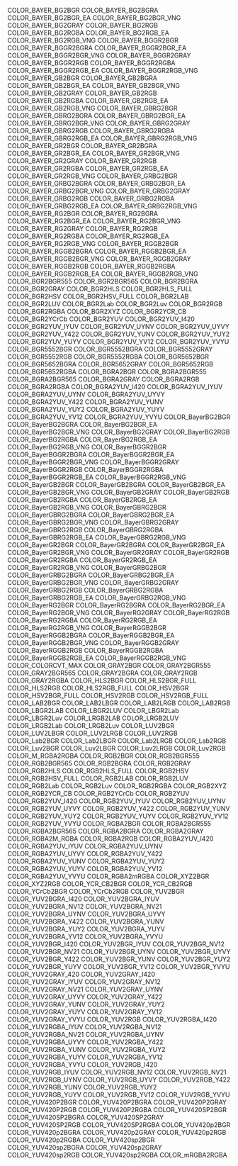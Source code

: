 COLOR_BAYER_BG2BGR
COLOR_BAYER_BG2BGRA
COLOR_BAYER_BG2BGR_EA
COLOR_BAYER_BG2BGR_VNG
COLOR_BAYER_BG2GRAY
COLOR_BAYER_BG2RGB
COLOR_BAYER_BG2RGBA
COLOR_BAYER_BG2RGB_EA
COLOR_BAYER_BG2RGB_VNG
COLOR_BAYER_BGGR2BGR
COLOR_BAYER_BGGR2BGRA
COLOR_BAYER_BGGR2BGR_EA
COLOR_BAYER_BGGR2BGR_VNG
COLOR_BAYER_BGGR2GRAY
COLOR_BAYER_BGGR2RGB
COLOR_BAYER_BGGR2RGBA
COLOR_BAYER_BGGR2RGB_EA
COLOR_BAYER_BGGR2RGB_VNG
COLOR_BAYER_GB2BGR
COLOR_BAYER_GB2BGRA
COLOR_BAYER_GB2BGR_EA
COLOR_BAYER_GB2BGR_VNG
COLOR_BAYER_GB2GRAY
COLOR_BAYER_GB2RGB
COLOR_BAYER_GB2RGBA
COLOR_BAYER_GB2RGB_EA
COLOR_BAYER_GB2RGB_VNG
COLOR_BAYER_GBRG2BGR
COLOR_BAYER_GBRG2BGRA
COLOR_BAYER_GBRG2BGR_EA
COLOR_BAYER_GBRG2BGR_VNG
COLOR_BAYER_GBRG2GRAY
COLOR_BAYER_GBRG2RGB
COLOR_BAYER_GBRG2RGBA
COLOR_BAYER_GBRG2RGB_EA
COLOR_BAYER_GBRG2RGB_VNG
COLOR_BAYER_GR2BGR
COLOR_BAYER_GR2BGRA
COLOR_BAYER_GR2BGR_EA
COLOR_BAYER_GR2BGR_VNG
COLOR_BAYER_GR2GRAY
COLOR_BAYER_GR2RGB
COLOR_BAYER_GR2RGBA
COLOR_BAYER_GR2RGB_EA
COLOR_BAYER_GR2RGB_VNG
COLOR_BAYER_GRBG2BGR
COLOR_BAYER_GRBG2BGRA
COLOR_BAYER_GRBG2BGR_EA
COLOR_BAYER_GRBG2BGR_VNG
COLOR_BAYER_GRBG2GRAY
COLOR_BAYER_GRBG2RGB
COLOR_BAYER_GRBG2RGBA
COLOR_BAYER_GRBG2RGB_EA
COLOR_BAYER_GRBG2RGB_VNG
COLOR_BAYER_RG2BGR
COLOR_BAYER_RG2BGRA
COLOR_BAYER_RG2BGR_EA
COLOR_BAYER_RG2BGR_VNG
COLOR_BAYER_RG2GRAY
COLOR_BAYER_RG2RGB
COLOR_BAYER_RG2RGBA
COLOR_BAYER_RG2RGB_EA
COLOR_BAYER_RG2RGB_VNG
COLOR_BAYER_RGGB2BGR
COLOR_BAYER_RGGB2BGRA
COLOR_BAYER_RGGB2BGR_EA
COLOR_BAYER_RGGB2BGR_VNG
COLOR_BAYER_RGGB2GRAY
COLOR_BAYER_RGGB2RGB
COLOR_BAYER_RGGB2RGBA
COLOR_BAYER_RGGB2RGB_EA
COLOR_BAYER_RGGB2RGB_VNG
COLOR_BGR2BGR555
COLOR_BGR2BGR565
COLOR_BGR2BGRA
COLOR_BGR2GRAY
COLOR_BGR2HLS
COLOR_BGR2HLS_FULL
COLOR_BGR2HSV
COLOR_BGR2HSV_FULL
COLOR_BGR2LAB
COLOR_BGR2LUV
COLOR_BGR2Lab
COLOR_BGR2Luv
COLOR_BGR2RGB
COLOR_BGR2RGBA
COLOR_BGR2XYZ
COLOR_BGR2YCR_CB
COLOR_BGR2YCrCb
COLOR_BGR2YUV
COLOR_BGR2YUV_I420
COLOR_BGR2YUV_IYUV
COLOR_BGR2YUV_UYNV
COLOR_BGR2YUV_UYVY
COLOR_BGR2YUV_Y422
COLOR_BGR2YUV_YUNV
COLOR_BGR2YUV_YUY2
COLOR_BGR2YUV_YUYV
COLOR_BGR2YUV_YV12
COLOR_BGR2YUV_YVYU
COLOR_BGR5552BGR
COLOR_BGR5552BGRA
COLOR_BGR5552GRAY
COLOR_BGR5552RGB
COLOR_BGR5552RGBA
COLOR_BGR5652BGR
COLOR_BGR5652BGRA
COLOR_BGR5652GRAY
COLOR_BGR5652RGB
COLOR_BGR5652RGBA
COLOR_BGRA2BGR
COLOR_BGRA2BGR555
COLOR_BGRA2BGR565
COLOR_BGRA2GRAY
COLOR_BGRA2RGB
COLOR_BGRA2RGBA
COLOR_BGRA2YUV_I420
COLOR_BGRA2YUV_IYUV
COLOR_BGRA2YUV_UYNV
COLOR_BGRA2YUV_UYVY
COLOR_BGRA2YUV_Y422
COLOR_BGRA2YUV_YUNV
COLOR_BGRA2YUV_YUY2
COLOR_BGRA2YUV_YUYV
COLOR_BGRA2YUV_YV12
COLOR_BGRA2YUV_YVYU
COLOR_BayerBG2BGR
COLOR_BayerBG2BGRA
COLOR_BayerBG2BGR_EA
COLOR_BayerBG2BGR_VNG
COLOR_BayerBG2GRAY
COLOR_BayerBG2RGB
COLOR_BayerBG2RGBA
COLOR_BayerBG2RGB_EA
COLOR_BayerBG2RGB_VNG
COLOR_BayerBGGR2BGR
COLOR_BayerBGGR2BGRA
COLOR_BayerBGGR2BGR_EA
COLOR_BayerBGGR2BGR_VNG
COLOR_BayerBGGR2GRAY
COLOR_BayerBGGR2RGB
COLOR_BayerBGGR2RGBA
COLOR_BayerBGGR2RGB_EA
COLOR_BayerBGGR2RGB_VNG
COLOR_BayerGB2BGR
COLOR_BayerGB2BGRA
COLOR_BayerGB2BGR_EA
COLOR_BayerGB2BGR_VNG
COLOR_BayerGB2GRAY
COLOR_BayerGB2RGB
COLOR_BayerGB2RGBA
COLOR_BayerGB2RGB_EA
COLOR_BayerGB2RGB_VNG
COLOR_BayerGBRG2BGR
COLOR_BayerGBRG2BGRA
COLOR_BayerGBRG2BGR_EA
COLOR_BayerGBRG2BGR_VNG
COLOR_BayerGBRG2GRAY
COLOR_BayerGBRG2RGB
COLOR_BayerGBRG2RGBA
COLOR_BayerGBRG2RGB_EA
COLOR_BayerGBRG2RGB_VNG
COLOR_BayerGR2BGR
COLOR_BayerGR2BGRA
COLOR_BayerGR2BGR_EA
COLOR_BayerGR2BGR_VNG
COLOR_BayerGR2GRAY
COLOR_BayerGR2RGB
COLOR_BayerGR2RGBA
COLOR_BayerGR2RGB_EA
COLOR_BayerGR2RGB_VNG
COLOR_BayerGRBG2BGR
COLOR_BayerGRBG2BGRA
COLOR_BayerGRBG2BGR_EA
COLOR_BayerGRBG2BGR_VNG
COLOR_BayerGRBG2GRAY
COLOR_BayerGRBG2RGB
COLOR_BayerGRBG2RGBA
COLOR_BayerGRBG2RGB_EA
COLOR_BayerGRBG2RGB_VNG
COLOR_BayerRG2BGR
COLOR_BayerRG2BGRA
COLOR_BayerRG2BGR_EA
COLOR_BayerRG2BGR_VNG
COLOR_BayerRG2GRAY
COLOR_BayerRG2RGB
COLOR_BayerRG2RGBA
COLOR_BayerRG2RGB_EA
COLOR_BayerRG2RGB_VNG
COLOR_BayerRGGB2BGR
COLOR_BayerRGGB2BGRA
COLOR_BayerRGGB2BGR_EA
COLOR_BayerRGGB2BGR_VNG
COLOR_BayerRGGB2GRAY
COLOR_BayerRGGB2RGB
COLOR_BayerRGGB2RGBA
COLOR_BayerRGGB2RGB_EA
COLOR_BayerRGGB2RGB_VNG
COLOR_COLORCVT_MAX
COLOR_GRAY2BGR
COLOR_GRAY2BGR555
COLOR_GRAY2BGR565
COLOR_GRAY2BGRA
COLOR_GRAY2RGB
COLOR_GRAY2RGBA
COLOR_HLS2BGR
COLOR_HLS2BGR_FULL
COLOR_HLS2RGB
COLOR_HLS2RGB_FULL
COLOR_HSV2BGR
COLOR_HSV2BGR_FULL
COLOR_HSV2RGB
COLOR_HSV2RGB_FULL
COLOR_LAB2BGR
COLOR_LAB2LBGR
COLOR_LAB2LRGB
COLOR_LAB2RGB
COLOR_LBGR2LAB
COLOR_LBGR2LUV
COLOR_LBGR2Lab
COLOR_LBGR2Luv
COLOR_LRGB2LAB
COLOR_LRGB2LUV
COLOR_LRGB2Lab
COLOR_LRGB2Luv
COLOR_LUV2BGR
COLOR_LUV2LBGR
COLOR_LUV2LRGB
COLOR_LUV2RGB
COLOR_Lab2BGR
COLOR_Lab2LBGR
COLOR_Lab2LRGB
COLOR_Lab2RGB
COLOR_Luv2BGR
COLOR_Luv2LBGR
COLOR_Luv2LRGB
COLOR_Luv2RGB
COLOR_M_RGBA2RGBA
COLOR_RGB2BGR
COLOR_RGB2BGR555
COLOR_RGB2BGR565
COLOR_RGB2BGRA
COLOR_RGB2GRAY
COLOR_RGB2HLS
COLOR_RGB2HLS_FULL
COLOR_RGB2HSV
COLOR_RGB2HSV_FULL
COLOR_RGB2LAB
COLOR_RGB2LUV
COLOR_RGB2Lab
COLOR_RGB2Luv
COLOR_RGB2RGBA
COLOR_RGB2XYZ
COLOR_RGB2YCR_CB
COLOR_RGB2YCrCb
COLOR_RGB2YUV
COLOR_RGB2YUV_I420
COLOR_RGB2YUV_IYUV
COLOR_RGB2YUV_UYNV
COLOR_RGB2YUV_UYVY
COLOR_RGB2YUV_Y422
COLOR_RGB2YUV_YUNV
COLOR_RGB2YUV_YUY2
COLOR_RGB2YUV_YUYV
COLOR_RGB2YUV_YV12
COLOR_RGB2YUV_YVYU
COLOR_RGBA2BGR
COLOR_RGBA2BGR555
COLOR_RGBA2BGR565
COLOR_RGBA2BGRA
COLOR_RGBA2GRAY
COLOR_RGBA2M_RGBA
COLOR_RGBA2RGB
COLOR_RGBA2YUV_I420
COLOR_RGBA2YUV_IYUV
COLOR_RGBA2YUV_UYNV
COLOR_RGBA2YUV_UYVY
COLOR_RGBA2YUV_Y422
COLOR_RGBA2YUV_YUNV
COLOR_RGBA2YUV_YUY2
COLOR_RGBA2YUV_YUYV
COLOR_RGBA2YUV_YV12
COLOR_RGBA2YUV_YVYU
COLOR_RGBA2mRGBA
COLOR_XYZ2BGR
COLOR_XYZ2RGB
COLOR_YCR_CB2BGR
COLOR_YCR_CB2RGB
COLOR_YCrCb2BGR
COLOR_YCrCb2RGB
COLOR_YUV2BGR
COLOR_YUV2BGRA_I420
COLOR_YUV2BGRA_IYUV
COLOR_YUV2BGRA_NV12
COLOR_YUV2BGRA_NV21
COLOR_YUV2BGRA_UYNV
COLOR_YUV2BGRA_UYVY
COLOR_YUV2BGRA_Y422
COLOR_YUV2BGRA_YUNV
COLOR_YUV2BGRA_YUY2
COLOR_YUV2BGRA_YUYV
COLOR_YUV2BGRA_YV12
COLOR_YUV2BGRA_YVYU
COLOR_YUV2BGR_I420
COLOR_YUV2BGR_IYUV
COLOR_YUV2BGR_NV12
COLOR_YUV2BGR_NV21
COLOR_YUV2BGR_UYNV
COLOR_YUV2BGR_UYVY
COLOR_YUV2BGR_Y422
COLOR_YUV2BGR_YUNV
COLOR_YUV2BGR_YUY2
COLOR_YUV2BGR_YUYV
COLOR_YUV2BGR_YV12
COLOR_YUV2BGR_YVYU
COLOR_YUV2GRAY_420
COLOR_YUV2GRAY_I420
COLOR_YUV2GRAY_IYUV
COLOR_YUV2GRAY_NV12
COLOR_YUV2GRAY_NV21
COLOR_YUV2GRAY_UYNV
COLOR_YUV2GRAY_UYVY
COLOR_YUV2GRAY_Y422
COLOR_YUV2GRAY_YUNV
COLOR_YUV2GRAY_YUY2
COLOR_YUV2GRAY_YUYV
COLOR_YUV2GRAY_YV12
COLOR_YUV2GRAY_YVYU
COLOR_YUV2RGB
COLOR_YUV2RGBA_I420
COLOR_YUV2RGBA_IYUV
COLOR_YUV2RGBA_NV12
COLOR_YUV2RGBA_NV21
COLOR_YUV2RGBA_UYNV
COLOR_YUV2RGBA_UYVY
COLOR_YUV2RGBA_Y422
COLOR_YUV2RGBA_YUNV
COLOR_YUV2RGBA_YUY2
COLOR_YUV2RGBA_YUYV
COLOR_YUV2RGBA_YV12
COLOR_YUV2RGBA_YVYU
COLOR_YUV2RGB_I420
COLOR_YUV2RGB_IYUV
COLOR_YUV2RGB_NV12
COLOR_YUV2RGB_NV21
COLOR_YUV2RGB_UYNV
COLOR_YUV2RGB_UYVY
COLOR_YUV2RGB_Y422
COLOR_YUV2RGB_YUNV
COLOR_YUV2RGB_YUY2
COLOR_YUV2RGB_YUYV
COLOR_YUV2RGB_YV12
COLOR_YUV2RGB_YVYU
COLOR_YUV420P2BGR
COLOR_YUV420P2BGRA
COLOR_YUV420P2GRAY
COLOR_YUV420P2RGB
COLOR_YUV420P2RGBA
COLOR_YUV420SP2BGR
COLOR_YUV420SP2BGRA
COLOR_YUV420SP2GRAY
COLOR_YUV420SP2RGB
COLOR_YUV420SP2RGBA
COLOR_YUV420p2BGR
COLOR_YUV420p2BGRA
COLOR_YUV420p2GRAY
COLOR_YUV420p2RGB
COLOR_YUV420p2RGBA
COLOR_YUV420sp2BGR
COLOR_YUV420sp2BGRA
COLOR_YUV420sp2GRAY
COLOR_YUV420sp2RGB
COLOR_YUV420sp2RGBA
COLOR_mRGBA2RGBA
